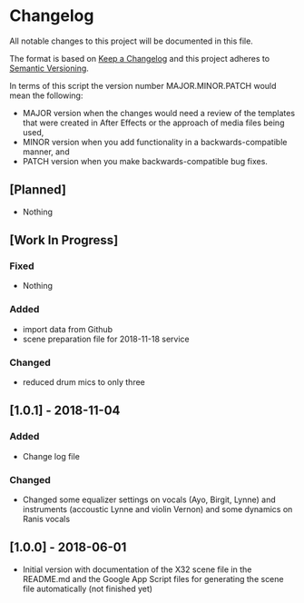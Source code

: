 # Changelog
All notable changes to this project will be documented in this file.

The format is based on [Keep a Changelog](http://keepachangelog.com/en/1.0.0/)
and this project adheres to [Semantic Versioning](http://semver.org/spec/v2.0.0.html).

In terms of this script the version number MAJOR.MINOR.PATCH would mean the following:

- MAJOR version when the changes would need a review of the templates that were created in After Effects or the approach of media files being used,
- MINOR version when you add functionality in a backwards-compatible manner, and
- PATCH version when you make backwards-compatible bug fixes.

## [Planned]
- Nothing

## [Work In Progress]
### Fixed
- Nothing

### Added
- import data from Github
- scene preparation file for 2018-11-18 service

### Changed
- reduced drum mics to only three

## [1.0.1] - 2018-11-04
### Added
- Change log file

### Changed
- Changed some equalizer settings on vocals (Ayo, Birgit, Lynne) and instruments (accoustic Lynne and violin Vernon) and some dynamics on Ranis vocals

## [1.0.0] - 2018-06-01
- Initial version with documentation of the X32 scene file in the README.md and the Google App Script files for generating the scene file automatically (not finished yet)

